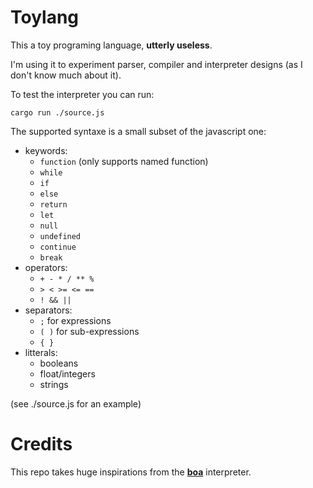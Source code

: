 # Toylang
This a toy programing language, **utterly useless**.

I'm using it to experiment parser, compiler and interpreter designs (as I don't know much about it).

To test the interpreter you can run: 
```
cargo run ./source.js
```

The supported syntaxe is a small subset of the javascript one:
* keywords:
    * `function` (only supports named function)
    * `while`
    * `if`
    * `else`
    * `return`
    * `let`
    * `null`
    * `undefined`
    * `continue`
    * `break`
* operators:
    * `+ - * / ** %`
    * `> < >= <= ==`
    * `! && ||`
* separators:
    * `;` for expressions
    * `( )` for sub-expressions
    * `{ }`
* litterals:
    * booleans
    * float/integers
    * strings

(see ./source.js for an example)

# Credits
This repo takes huge inspirations from the [**boa**](https://github.com/jasonwilliams/boa) interpreter.
